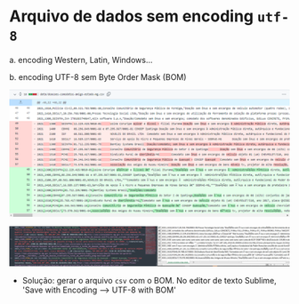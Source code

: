 # Arquivo de dados sem encoding `utf-8`

a. encoding Western, Latin, Windows...


b. encoding UTF-8 sem Byte Order Mask (BOM)

![](static/bom.png)

![](static/bom-comparado.png)

* Solução: gerar o arquivo `csv` com o BOM. No editor de texto Sublime, 'Save with Encoding --> UTF-8 with BOM'
